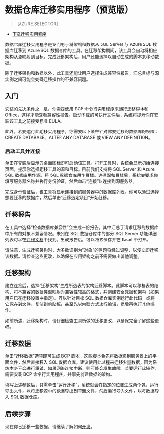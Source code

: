 <properties
   pageTitle="迁移：数据仓库迁移实用程序 | Azure"
   description="迁移到 SQL 数据仓库。"
   services="sql-data-warehouse"
   documentationCenter="NA"
   authors="lodipalm"
   manager="barbkess"
   editor=""/>

<tags
   ms.service="sql-data-warehouse"
   ms.date="04/20/2016"
   wacn.date="06/20/2016"/>


# 数据仓库迁移实用程序（预览版）

> [AZURE.SELECTOR]
- [下载迁移实用程序][]

数据仓库迁移实用程序是专门用于将架构和数据从 SQL Server 与 Azure SQL 数据库迁移到 Azure SQL 数据仓库的工具。在迁移架构期间，该工具会自动将相应架构从源映射到目标。完成迁移架构后，用户还能选择以自动生成的脚本来移动数据。

除了迁移架构和数据以外，此工具还能让用户选择生成兼容性报告，汇总目标与源实例之间可能会妨碍迁移操作的不兼容问题。

## 入门
安装的先决条件之一是，你需要使用 BCP 命令行实用程序来运行迁移脚本和 Office，这样才能查看兼容性报告。启动下载的可执行文件后，系统将提示你在安装该工具之前接受标准 EULA。

此外，若要运行此迁移实用程序，你需要以下某种针对你要迁移的数据库的权限：CREATE DATABASE、ALTER ANY DATABASE 或 VIEW ANY DEFINITION。

### 启动工具并连接
单击在安装后显示的桌面图标即可启动该工具。打开工具时，系统会显示初始连接页面，提示你选择迁移工具的源和目标。目前我们支持将 SQL Server 和 Azure SQL 数据库用作源，将 SQL 数据仓库用作目标。选择源和目标后，系统会要求你填写服务器名称并执行身份验证，然后单击“连接”以连接到源服务器。

完成身份验证后，该工具将显示连接到的服务器中的数据库列表。你可以通过选择想要迁移的数据库，然后单击“迁移选定项目”开始迁移。

## 迁移报告
在工具中选择“检查数据库兼容性”会生成一份报告，其中汇总了请求迁移的数据库中所有的对象不兼容情况。未列在 SQL 数据仓库中的部分 SQL Server 功能详细列表可以在[迁移文档][]中找到。生成报告后，可以将它保存并在 Excel 中打开。

请注意，生成迁移架构时，大多数识别为“对象”的问题将经过调整，以便立即迁移该数据。请检查这些更改，以确保在应用架构之前不需要做出其他调整。

## 迁移架构

建立连接后，选择“迁移架构”生成所选表的架构迁移脚本。此脚本可以移植表的结构、将不兼容的数据类型映射为兼容性较高的格式，并创建安全凭据和架构（如果用户已在迁移设置中指定）。可以针对目标 SQL 数据仓库实例运行此代码，或将它保存到文件、复制到剪贴板，甚至先以内联方式进行编辑，然后再执行其他操作。

如前所述，迁移架构时，请仔细检查工具所做的迁移更改，以确保完全了解这些更改。

## 迁移数据

单击“迁移数据”选项即可生成 BCP 脚本，这些脚本会先将数据移到服务器上的平面文件，然后直接移入 SQL 数据仓库。建议使用此过程来迁移少量数据，因为系统本身不会进行重试，如果网络连接中断，则可能会发生故障。若要运行此操作，需要安装 BCP 命令行实用程序，并事先创建数据的架构。

填写上述参数后，只需单击“运行迁移”，系统就会在指定的位置生成两个包。运行导出文件，以将迁移源中的数据导出到平面文件，然后运行导入文件，以将数据导入 SQL 数据仓库。

## 后续步骤
现在你已迁移一些数据，请继续了解如何[开发][]。

<!--Image references-->

<!--Article references-->
[迁移文档]: /documentation/articles/sql-data-warehouse-overview-migrate/
[开发]: /documentation/articles/sql-data-warehouse-overview-develop/
<!--Other Web references--> 
[下载迁移实用程序]: https://migrhoststorage.blob.core.windows.net/sqldwsample/DataWarehouseMigrationUtility.zip

<!---HONumber=Mooncake_0613_2016-->